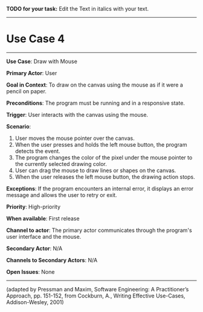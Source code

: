 **TODO for your task:** Edit the Text in italics with your text.

<hr>

# Use Case 4

<hr>

**Use Case**: Draw with Mouse

**Primary Actor**: User

**Goal in Context**: To draw on the canvas using the mouse as if it were a pencil on paper.

**Preconditions**: The program must be running and in a responsive state.

**Trigger**: User interacts with the canvas using the mouse.

**Scenario**:

1. User moves the mouse pointer over the canvas.
2. When the user presses and holds the left mouse button, the program detects the event.
3. The program changes the color of the pixel under the mouse pointer to the currently selected drawing color.
4. User can drag the mouse to draw lines or shapes on the canvas.
5. When the user releases the left mouse button, the drawing action stops.

**Exceptions**: If the program encounters an internal error, it displays an error message and allows the user to retry or exit.

**Priority**: High-priority

**When available**: First release

**Channel to actor**: The primary actor communicates through the program's user interface and the mouse.

**Secondary Actor**: N/A

**Channels to Secondary Actors**: N/A

**Open Issues**: None

<hr>

(adapted by Pressman and Maxim, Software Engineering: A Practitioner’s Approach, pp. 151-152, from Cockburn,
A., Writing Effective Use-Cases, Addison-Wesley, 2001)
